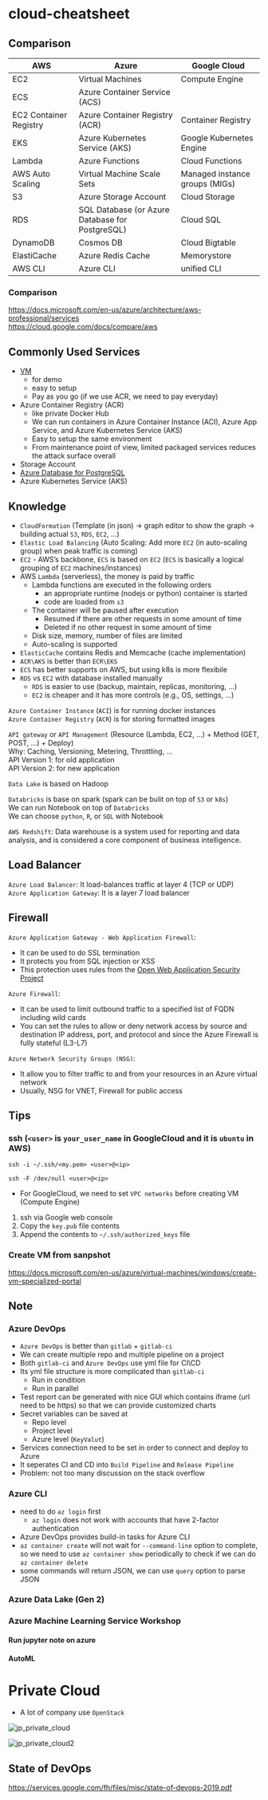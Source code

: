 # cloud-cheatsheet

## Comparison
| AWS | Azure | Google Cloud |
| --- | --- | --- |
| EC2 | Virtual Machines | Compute Engine |
| ECS | Azure Container Service (ACS) |  | 
| EC2 Container Registry | Azure Container Registry (ACR) | Container Registry | 
| EKS | Azure Kubernetes Service (AKS) | Google Kubernetes Engine | 
| Lambda | Azure Functions | Cloud Functions | 
| AWS Auto Scaling | Virtual Machine Scale Sets | Managed instance groups (MIGs) | 
| S3 | Azure Storage Account | Cloud Storage | 
| RDS | SQL Database (or Azure Database for PostgreSQL) | Cloud SQL |   
| DynamoDB | Cosmos DB | Cloud Bigtable | 
| ElastiCache | Azure Redis Cache | Memorystore | 
| AWS CLI | Azure CLI | unified CLI | 

### Comparison
https://docs.microsoft.com/en-us/azure/architecture/aws-professional/services  
https://cloud.google.com/docs/compare/aws  

## Commonly Used Services
* [VM](https://github.com/HemingwayLee/cloud-cheatsheet/tree/master/vm)
  * for demo
  * easy to setup
  * Pay as you go (if we use ACR, we need to pay everyday)
* Azure Container Registry (ACR)
  * like private Docker Hub
  * We can run containers in Azure Container Instance (ACI), Azure App Service, and Azure Kubernetes Service (AKS) 
  * Easy to setup the same environment
  * From maintenance point of view, limited packaged services reduces the attack surface overall
* Storage Account
* [Azure Database for PostgreSQL](https://github.com/HemingwayLee/cloud-cheatsheet/tree/master/postgresql)
* Azure Kubernetes Service (AKS)

## Knowledge
* `CloudFormation` (Template (in json) -> graph editor to show the graph -> building actual `S3`, `RDS`, `EC2`, ...)  
* `Elastic Load Balancing` (Auto Scaling: Add more `EC2` (in auto-scaling group) when peak traffic is coming)  
* `EC2` - AWS’s backbone, `ECS` is based on `EC2` (`ECS` is basically a logical grouping of `EC2` machines/instances)   
* AWS `Lambda` (serverless), the money is paid by traffic 
  * Lambda functions are executed in the following orders
    * an appropriate runtime (nodejs or python) container is started 
    * code are loaded from `s3`
  * The container will be paused after execution
    * Resumed if there are other requests in some amount of time
    * Deleted if no other request in some amount of time
  * Disk size, memory, number of files are limited
  * Auto-scaling is supported 
* `ElasticCache` contains Redis and Memcache (cache implementation)
* `ACR\AKS` is better than `ECR\EKS`
* `ECS` has better supports on AWS, but using k8s is more flexibile
* `RDS` vs `EC2` with database installed manually
  * `RDS` is easier to use (backup, maintain, replicas, monitoring, ...)
  * `EC2` is cheaper and it has more controls (e.g., OS, settings, ...)

`Azure Container Instance` (`ACI`) is for running docker instances  
`Azure Container Registry` (`ACR`) is for storing formatted images  

`API gateway` or `API Management` (Resource (Lambda, EC2, ...) + Method (GET, POST, ...) + Deploy)  
Why: Caching, Versioning, Metering, Throttling, ...  
API Version 1: for old application  
API Version 2: for new application  

`Data Lake` is based on Hadoop  

`Databricks` is base on spark (spark can be bulit on top of `S3` or `k8s`)  
We can run Notebook on top of `Databricks`  
We can choose `python`, `R`, or `SQL` with Notebook

`AWS Redshift`: Data warehouse is a system used for reporting and data analysis, and is considered a core component of business intelligence.  

## Load Balancer
`Azure Load Balancer`: It load-balances traffic at layer 4 (TCP or UDP)  
`Azure Application Gateway`: It is a layer 7 load balancer  

## Firewall
`Azure Application Gateway - Web Application Firewall`:  
* It can be used to do SSL termination
* It protects you from SQL injection or XSS 
* This protection uses rules from the [Open Web Application Security Project](https://owasp.org/www-project-top-ten/)   

`Azure Firewall`:   
* It can be used to limit outbound traffic to a specified list of FQDN including wild cards
* You can set the rules to allow or deny network access by source and destination IP address, port, and protocol and since the Azure Firewall is fully stateful (L3-L7)

`Azure Network Security Groups (NSG)`:  
* It allow you to filter traffic to and from your resources in an Azure virtual network  
* Usually, NSG for VNET, Firewall for public access

## Tips

### ssh (`<user>` is `your_user_name` in GoogleCloud and it is `ubuntu` in AWS)

```
ssh -i ~/.ssh/<my.pem> <user>@<ip>
```

```
ssh -F /dev/null <user>@<ip>
```

* For GoogleCloud, we need to set `VPC networks` before creating VM (Compute Engine)
1. ssh via Google web console
2. Copy the `key.pub` file contents
3. Append the contents to `~/.ssh/authorized_keys` file

### Create VM from sanpshot  
https://docs.microsoft.com/en-us/azure/virtual-machines/windows/create-vm-specialized-portal  

## Note

### Azure DevOps
* `Azure DevOps` is better than `gitlab` + `gitlab-ci`
* We can create multiple repo and multiple pipeline on a project
* Both `gitlab-ci` and `Azure DevOps` use yml file for CI\CD
* Its yml file structure is more complicated than `gitlab-ci`
  * Run in condition
  * Run in parallel
* Test report can be generated with nice GUI which contains iframe (url need to be https) so that we can provide customized charts
* Secret variables can be saved at
  * Repo level
  * Project level
  * Azure level (`KeyValut`)
* Services connection need to be set in order to connect and deploy to Azure
* It seperates CI and CD into `Build Pipeline` and `Release Pipeline`
* Problem: not too many discussion on the stack overflow

### Azure CLI
* need to do `az login` first
  * `az login` does not work with accounts that have 2-factor authentication
* Azure DevOps provides build-in tasks for Azure CLI
* `az container create` will not wait for `--command-line` option to complete, so we need to use `az container show` periodically to check if we can do `az container delete`
* some commands will return JSON, we can use `query` option to parse JSON

### Azure Data Lake (Gen 2)

### Azure Machine Learning Service Workshop

#### Run jupyter note on azure
#### AutoML

# Private Cloud
* A lot of company use `OpenStack`

![jp_private_cloud](https://image.itmedia.co.jp/ait/articles/1706/13/l_si_iaas-share-01.jpg)

![jp_private_cloud2](https://it.impressbm.co.jp/mwimgs/d/4/-/img_d45808afbf2230b1b2e9e1e5a779208385215.jpg)

## State of DevOps
https://services.google.com/fh/files/misc/state-of-devops-2019.pdf
